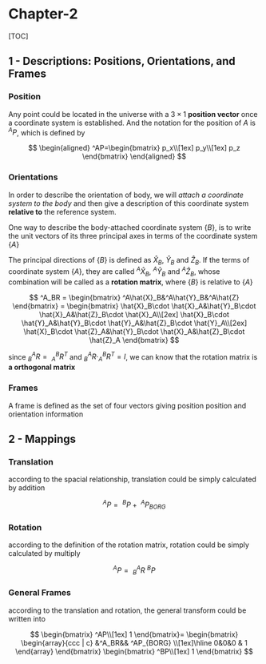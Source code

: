 # Chapter-2

[TOC]

## 1 - Descriptions: Positions, Orientations, and Frames

### Position

Any point could be located in the universe with a $3\times1$ **position vector** once a coordinate system is established. And the notation for the position of $A$ is $^AP$, which is defined by

$$
\begin{aligned}
    ^AP=\begin{bmatrix}
        p_x\\[1ex]
        p_y\\[1ex]
        p_z
    \end{bmatrix}
\end{aligned}
$$

### Orientations

In order to describe the orientation of body, we will *attach a coordinate system to the body* and then give a description of this coordinate system **relative to** the reference system.

One way to describe the body-attached coordinate system $\{B\}$, is to write the unit vectors of its three principal axes in terms of the coordinate system $\{A\}$

The principal directions of $\{B\}$ is defined as $\hat{X}_B$, $\hat{Y}_B$ and $\hat{Z}_B$. If the terms of coordinate system $\{A\}$, they are called $^A\hat{X}_B$, $^A\hat{Y}_B$ and $^A\hat{Z}_B$, whose combination will be called as a **rotation matrix**, where $\{B\}$ is relative to $\{A\}$

$$
^A_BR = 
\begin{bmatrix}
    ^A\hat{X}_B&^A\hat{Y}_B&^A\hat{Z}
\end{bmatrix} = 
\begin{bmatrix}
    \hat{X}_B\cdot \hat{X}_A&\hat{Y}_B\cdot \hat{X}_A&\hat{Z}_B\cdot \hat{X}_A\\[2ex]
    \hat{X}_B\cdot \hat{Y}_A&\hat{Y}_B\cdot \hat{Y}_A&\hat{Z}_B\cdot \hat{Y}_A\\[2ex]
    \hat{X}_B\cdot \hat{Z}_A&\hat{Y}_B\cdot \hat{X}_A&\hat{Z}_B\cdot \hat{Z}_A
\end{bmatrix}
$$

since $^A_BR =\ ^B_AR^T$ and $^A_BR\cdot ^B_AR^T = I$, we can know that the rotation matrix is **a orthogonal matrix**

### Frames

A frame is defined as the set of four vectors giving position position and orientation information

## 2 - Mappings

### Translation

according to the spacial relationship, translation could be simply calculated by addition

$$
^AP =\ ^BP+\ ^AP_{BORG}
$$

### Rotation

according to the definition of the rotation matrix, rotation could be simply calculated by multiply

$$
^AP =\ ^A_BR\ ^BP
$$

### General Frames

according to the translation and rotation, the general transform could be written into

$$
\begin{bmatrix}
    ^AP\\[1ex]
    1
\end{bmatrix}=
\begin{bmatrix}
   \begin{array}{ccc | c}
        &^A_BR&&  ^AP_{BORG} \\[1ex]\hline
        0&0&0  & 1
   \end{array}
\end{bmatrix}
\begin{bmatrix}
    ^BP\\[1ex]
    1
\end{bmatrix}
$$